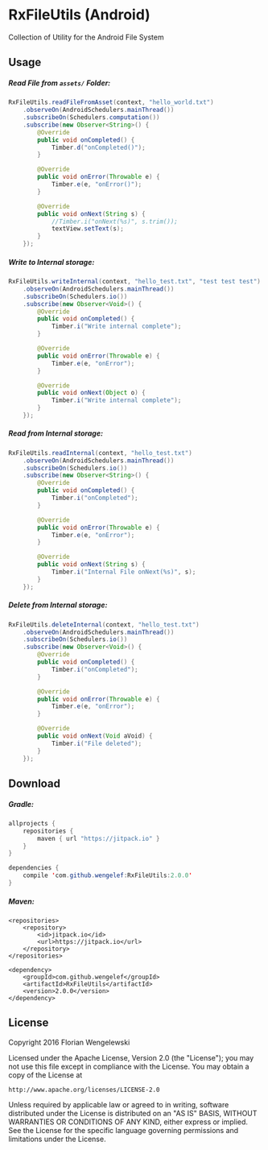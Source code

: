 # RxFileUtils (Android)

Collection of Utility for the Android File System

## Usage

##### Read File from `assets/` Folder:

```java
RxFileUtils.readFileFromAsset(context, "hello_world.txt")
    .observeOn(AndroidSchedulers.mainThread())
    .subscribeOn(Schedulers.computation())
    .subscribe(new Observer<String>() {
        @Override
        public void onCompleted() {
            Timber.d("onCompleted()");
        }

        @Override
        public void onError(Throwable e) {
            Timber.e(e, "onError()");
        }

        @Override
        public void onNext(String s) {
            //Timber.i("onNext(%s)", s.trim());
            textView.setText(s);
        }
    });

```

##### Write to Internal storage:

```java
RxFileUtils.writeInternal(context, "hello_test.txt", "test test test")
    .observeOn(AndroidSchedulers.mainThread())
    .subscribeOn(Schedulers.io())
    .subscribe(new Observer<Void>() {
        @Override
        public void onCompleted() {
            Timber.i("Write internal complete");
        }

        @Override
        public void onError(Throwable e) {
            Timber.e(e, "onError");
        }

        @Override
        public void onNext(Object o) {
            Timber.i("Write internal complete");
        }
    });
```

##### Read from Internal storage:

```java
RxFileUtils.readInternal(context, "hello_test.txt")
    .observeOn(AndroidSchedulers.mainThread())
    .subscribeOn(Schedulers.io())
    .subscribe(new Observer<String>() {
        @Override
        public void onCompleted() {
            Timber.i("onCompleted");
        }

        @Override
        public void onError(Throwable e) {
            Timber.e(e, "onError");
        }

        @Override
        public void onNext(String s) {
            Timber.i("Internal File onNext(%s)", s);
        }
    });
```

##### Delete from Internal storage:

```java
RxFileUtils.deleteInternal(context, "hello_test.txt")
    .observeOn(AndroidSchedulers.mainThread())
    .subscribeOn(Schedulers.io())
    .subscribe(new Observer<Void>() {
        @Override
        public void onCompleted() {
            Timber.i("onCompleted");
        }

        @Override
        public void onError(Throwable e) {
            Timber.e(e, "onError");
        }

        @Override
        public void onNext(Void aVoid) {
            Timber.i("File deleted");
        }
    });
```

## Download

##### Gradle:

```java
allprojects {
    repositories {
        maven { url "https://jitpack.io" }
    }
}
```

```java
dependencies {
    compile 'com.github.wengelef:RxFileUtils:2.0.0'
}
```

##### Maven:

```
<repositories>
    <repository>
        <id>jitpack.io</id>
        <url>https://jitpack.io</url>
    </repository>
</repositories>
```

```
<dependency>
    <groupId>com.github.wengelef</groupId>
    <artifactId>RxFileUtils</artifactId>
    <version>2.0.0</version>
</dependency>
```

## License

Copyright 2016 Florian Wengelewski

Licensed under the Apache License, Version 2.0 (the "License");
you may not use this file except in compliance with the License.
You may obtain a copy of the License at

    http://www.apache.org/licenses/LICENSE-2.0

Unless required by applicable law or agreed to in writing, software
distributed under the License is distributed on an "AS IS" BASIS,
WITHOUT WARRANTIES OR CONDITIONS OF ANY KIND, either express or implied.
See the License for the specific language governing permissions and
limitations under the License.
